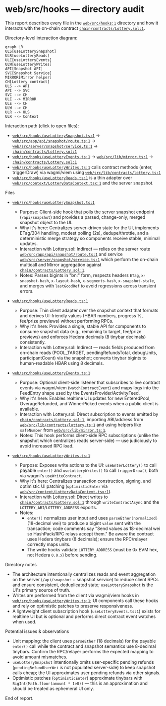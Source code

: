 # web/src/hooks — directory audit

This report describes every file in the [`web/src/hooks:1`](web/src/hooks:1) directory and how it interacts with the on-chain contract [`chain/contracts/Lottery.sol:1`](chain/contracts/Lottery.sol:1).

Directory-level interaction diagram:

```mermaid
graph LR
ULS[useLotterySnapshot]
ULR[useLotteryReads]
ULE[useLotteryEvents]
ULW[useLotteryWrites]
API[Snapshot API]
SVC[Snapshot Service]
MIRROR[Mirror helper]
CH[Lottery contract]
ULS --> API
API --> SVC
SVC --> CH
ULE --> MIRROR
ULE --> CH
ULW --> CH
ULR --> ULS
ULR --> Context
```

Interaction path (click to open files):
- [`web/src/hooks/useLotterySnapshot.ts:1`](web/src/hooks/useLotterySnapshot.ts:1) -> [`web/src/app/api/snapshot/route.ts:1`](web/src/app/api/snapshot/route.ts:1) -> [`web/src/server/snapshot/service.ts:1`](web/src/server/snapshot/service.ts:1) -> [`chain/contracts/Lottery.sol:1`](chain/contracts/Lottery.sol:1)
- [`web/src/hooks/useLotteryEvents.ts:1`](web/src/hooks/useLotteryEvents.ts:1) -> [`web/src/lib/mirror.ts:1`](web/src/lib/mirror.ts:1) -> [`chain/contracts/Lottery.sol:1`](chain/contracts/Lottery.sol:1)
- [`web/src/hooks/useLotteryWrites.ts:1`](web/src/hooks/useLotteryWrites.ts:1) calls contract methods (enter, triggerDraw) via wagmi/viem using [`web/src/lib/contracts/lottery.ts:1`](web/src/lib/contracts/lottery.ts:1)
- [`web/src/hooks/useLotteryReads.ts:1`](web/src/hooks/useLotteryReads.ts:1) is a thin adapter over [`web/src/context/LotteryDataContext.tsx:1`](web/src/context/LotteryDataContext.tsx:1) and the server snapshot.

Files

- [`web/src/hooks/useLotterySnapshot.ts:1`](web/src/hooks/useLotterySnapshot.ts:1)
  - Purpose: Client-side hook that polls the server snapshot endpoint (`/api/snapshot`) and provides a parsed, change-only, merged snapshot object to the UI.
  - Why it's here: Centralizes server-driven state for the UI, implements ETag/304 handling, modest polling (2s), dedupe/throttle, and a deterministic merge strategy so components receive stable, minimal updates.
  - Interaction with Lottery.sol: Indirect — relies on the server route [`web/src/app/api/snapshot/route.ts:1`](web/src/app/api/snapshot/route.ts:1) and service [`web/src/server/snapshot/service.ts:1`](web/src/server/snapshot/service.ts:1) which perform the on-chain multicall and Mirror aggregation against [`chain/contracts/Lottery.sol:1`](chain/contracts/Lottery.sol:1).
  - Notes: Parses bigints in "bn:<decimal>" form, respects headers `ETag`, `x-snapshot-hash`, `x-layout-hash`, `x-segments-hash`, `x-snapshot-stale`, and merges with `lastGoodRef` to avoid regressions across transient errors.

- [`web/src/hooks/useLotteryReads.ts:1`](web/src/hooks/useLotteryReads.ts:1)
  - Purpose: Thin client adapter over the snapshot context that formats and derives UI-friendly values (HBAR numbers, progress %, fee/prize previews) without performing RPCs.
  - Why it's here: Provides a single, stable API for components to consume snapshot data (e.g., remaining to target, fee/prize previews) and enforces Hedera decimals (8 tinybar decimals) consistently.
  - Interaction with Lottery.sol: Indirect — reads fields produced from on-chain reads (POOL_TARGET, pendingRefundsTotal, debugUnits, participantCount) via the snapshot; converts tinybar bigints to human-readable HBAR using 8 decimals.

- [`web/src/hooks/useLotteryEvents.ts:1`](web/src/hooks/useLotteryEvents.ts:1)
  - Purpose: Optional client-side listener that subscribes to live contract events via wagmi/viem (`watchContractEvent`) and maps logs into the FeedEntry shape used by the EventsProvider/ActivityFeed.
  - Why it's here: Enables realtime UI updates for new EnteredPool, OverageRefunded, and WinnerPicked events when a public client is available.
  - Interaction with Lottery.sol: Direct subscription to events emitted by [`chain/contracts/Lottery.sol:1`](chain/contracts/Lottery.sol:1), importing ABI/address from [`web/src/lib/contracts/lottery.ts:1`](web/src/lib/contracts/lottery.ts:1) and using helpers like `safeNumber` from [`web/src/lib/mirror.ts:1`](web/src/lib/mirror.ts:1).
  - Notes: This hook performs client-side RPC subscriptions (unlike the snapshot which centralizes reads server-side) — use judiciously to avoid increased RPC load.

- [`web/src/hooks/useLotteryWrites.ts:1`](web/src/hooks/useLotteryWrites.ts:1)
  - Purpose: Exposes write actions to the UI: `useEnterLottery()` to call payable `enter()` and `useLotteryWrites()` to call `triggerDraw()`, both via wagmi's `useWriteContract`.
  - Why it's here: Centralizes transaction construction, signing, and optimistic UI patching (`optimisticEnter` via [`web/src/context/LotteryDataContext.tsx:1`](web/src/context/LotteryDataContext.tsx:1)).
  - Interaction with Lottery.sol: Direct writes to [`chain/contracts/Lottery.sol:1`](chain/contracts/Lottery.sol:1) through `writeContractAsync` and the `LOTTERY_ABI`/`LOTTERY_ADDRESS` exports.
  - Notes:
    - `enter()` normalizes user input and uses `parseEther(normalized)` (18-decimal wei) to produce a bigint `value` sent with the transaction; code comments say "Send values as 18-decimal wei so HashPack/RPC relays accept them." Be aware the contract uses Hedera tinybars (8 decimals); ensure the RPC/relayer correctly maps units.
    - The write hooks validate `LOTTERY_ADDRESS` (must be 0x EVM hex, not Hedera `0.0.x`) before sending.

Directory notes

- The architecture intentionally centralizes reads and event aggregation on the server (`/api/snapshot` + snapshot service) to reduce client RPCs and ensure consistent, deduplicated state; `useLotterySnapshot` is the UI's primary source of truth.
- Writes are performed from the client via wagmi/viem hooks in [`web/src/hooks/useLotteryWrites.ts:1`](web/src/hooks/useLotteryWrites.ts:1); UI components call these hooks and rely on optimistic patches to preserve responsiveness.
- A lightweight client subscription hook (`useLotteryEvents.ts:1`) exists for realtime UI but is optional and performs direct contract event watches when used.

Potential issues & observations

- Unit mapping: the client uses `parseEther` (18 decimals) for the payable `enter()` call while the contract and snapshot semantics use 8-decimal tinybars. Confirm the RPC/relayer performs the expected mapping to avoid amount mismatches.
- `useLotterySnapshot` intentionally omits user-specific pending refunds (`pendingRefundUserWei` is not populated server-side) to keep snapshot calls cheap; the UI approximates user pending refunds via other signals.
- Optimistic patches (`optimisticEnter`) approximate tinybars with `BigInt(Math.floor(amount * 1e8))` — this is an approximation and should be treated as ephemeral UI only.

End of report.
